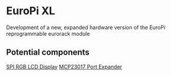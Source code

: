 # EuroPi XL
Development of a new, expanded hardware version of the EuroPi reprogrammable eurorack module




## Potential components
[SPI RGB LCD Display](https://thepihut.com/products/1-47-rounded-spi-lcd-display-module-172x320) 
[MCP23017 Port Expander](https://www.adafruit.com/product/732)
